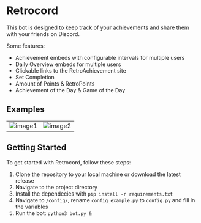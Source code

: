 # Retrocord

This bot is designed to keep track of your achievements and share them with your friends on Discord.

Some features:

* Achievement embeds with configurable intervals for multiple users
* Daily Overview embeds for multiple users
* Clickable links to the RetroAchievement site
* Set Completion
* Amount of Points & RetroPoints
* Achievement of the Day & Game of the Day

## Examples

<table>
  <tr>
    <td>
      <img src="https://github.com/zeroquinc/Retrocord/assets/39315068/3004372e-4c66-4a20-948a-02cd73020402" alt="image1">
    </td>
    <td>
      <img src="https://github.com/zeroquinc/Retrocord/assets/39315068/d4bb0bda-3bf8-49a7-abfc-4165daea6d36" alt="image2">
    </td>
  </tr>
</table>

## Getting Started

To get started with Retrocord, follow these steps:

1. Clone the repository to your local machine or download the latest release
2. Navigate to the project directory
3. Install the dependecies with `pip install -r requirements.txt`
4. Navigate to `/config/`, rename `config_example.py` to `config.py` and fill in the variables
5. Run the bot: `python3 bot.py &`
